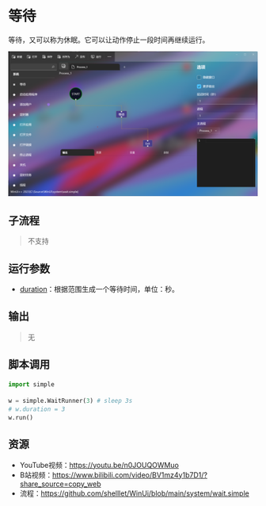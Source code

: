 # 等待 

等待，又可以称为休眠。它可以让动作停止一段时间再继续运行。

![Wait](./images/03.png ':size=90%')


## 子流程

> 不支持

## 运行参数

* [duration](../../types/Range.md)：根据范围生成一个等待时间，单位：秒。

## 输出

>    无

## 脚本调用

```python
import simple

w = simple.WaitRunner(3) # sleep 3s
# w.duration = 3
w.run()
```

## 资源

* YouTube视频：https://youtu.be/n0JOUQOWMuo
* B站视频：https://www.bilibili.com/video/BV1mz4y1b7D1/?share_source=copy_web
* 流程：https://github.com/shelllet/WinUi/blob/main/system/wait.simple